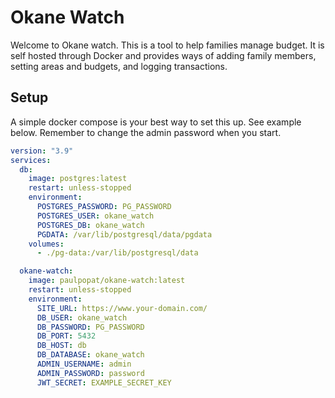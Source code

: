 # Okane Watch

Welcome to Okane watch. This is a tool to help families manage budget. It is self hosted through Docker and provides ways of adding family members, setting areas and budgets, and logging transactions.

## Setup

A simple docker compose is your best way to set this up. See example below. Remember to change the admin password when you start.

``` YAML
version: "3.9"
services:
  db:
    image: postgres:latest
    restart: unless-stopped
    environment:
      POSTGRES_PASSWORD: PG_PASSWORD
      POSTGRES_USER: okane_watch
      POSTGRES_DB: okane_watch
      PGDATA: /var/lib/postgresql/data/pgdata
    volumes:
      - ./pg-data:/var/lib/postgresql/data

  okane-watch:
    image: paulpopat/okane-watch:latest
    restart: unless-stopped
    environment:
      SITE_URL: https://www.your-domain.com/
      DB_USER: okane_watch
      DB_PASSWORD: PG_PASSWORD
      DB_PORT: 5432
      DB_HOST: db
      DB_DATABASE: okane_watch
      ADMIN_USERNAME: admin
      ADMIN_PASSWORD: password
      JWT_SECRET: EXAMPLE_SECRET_KEY
```